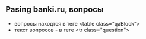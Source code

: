 ## Pasing banki.ru, вопросы

* вопросы находтся в теге &lt;table class="qaBlock"&gt;
* текст вопросов - в теге &lt;tr class="question"&gt;
